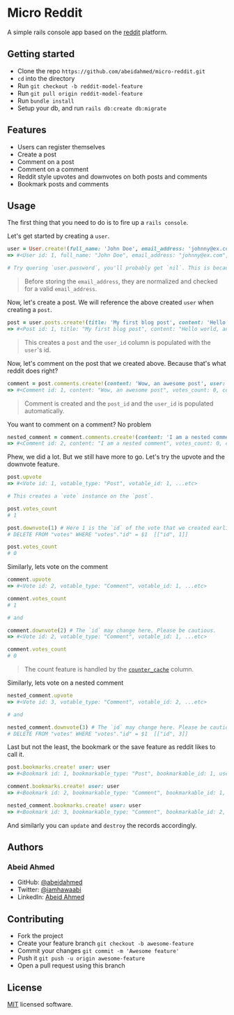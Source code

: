 # Micro Reddit

A simple rails console app based on the [reddit](https://reddit.com) platform.

## Getting started

- Clone the repo `https://github.com/abeidahmed/micro-reddit.git`
- `cd` into the directory
- Run `git checkout -b reddit-model-feature`
- Run `git pull origin reddit-model-feature`
- Run `bundle install`
- Setup your db, and run `rails db:create db:migrate`

## Features

- Users can register themselves
- Create a post
- Comment on a post
- Comment on a comment
- Reddit style upvotes and downvotes on both posts and comments
- Bookmark posts and comments

## Usage

The first thing that you need to do is to fire up a `rails console`.

Let's get started by creating a `user`.

```ruby
user = User.create!(full_name: 'John Doe', email_address: 'johnny@ex.com', password: 'secretpassword')
=> #<User id: 1, full_name: "John Doe", email_address: "johnny@ex.com", password_digest: [FILTERED], ...etc>

# Try quering `user.password`, you'll probably get `nil`. This is because the password's are hashed before storing.
```

> Before storing the `email_address`, they are normalized and checked for a valid `email_address`.

Now, let's create a post. We will reference the above created `user` when creating a `post`.

```ruby
post = user.posts.create!(title: 'My first blog post', content: 'Hello world, an awesome day indeed')
=> #<Post id: 1, title: "My first blog post", content: "Hello world, an awesome day indeed", votes_count: 0, user_id: 1, .... etc>
```

> This creates a `post` and the `user_id` column is populated with the `user`'s id.

Now, let's comment on the post that we created above. Because that's what reddit does right?

```ruby
comment = post.comments.create!(content: 'Wow, an awesome post', user: user)
=> #<Comment id: 1, content: "Wow, an awesome post", votes_count: 0, commentable_type: "Post", commentable_id: 1, user_id: 1, ... etc>
```

> Comment is created and the `post_id` and the `user_id` is populated automatically.

You want to comment on a comment? No problem

```ruby
nested_comment = comment.comments.create!(content: 'I am a nested comment', user: user)
=> #<Comment id: 2, content: "I am a nested comment", votes_count: 0, commentable_type: "Comment", commentable_id: 1, user_id: 1, ...etc>
```

Phew, we did a lot. But we still have more to go. Let's try the upvote and the downvote feature.

```ruby
post.upvote
=> #<Vote id: 1, votable_type: "Post", votable_id: 1, ...etc>

# This creates a `vote` instance on the `post`.

post.votes_count
# 1

post.downvote(1) # Here 1 is the `id` of the vote that we created earlier. Normally, we could have used the controller to fetch the params and pass in the argument.
# DELETE FROM "votes" WHERE "votes"."id" = $1  [["id", 1]]

post.votes_count
# 0
```

Similarly, lets vote on the comment

```ruby
comment.upvote
=> #<Vote id: 2, votable_type: "Comment", votable_id: 1, ...etc>

comment.votes_count
# 1

# and

comment.downvote(2) # The `id` may change here. Please be cautious.
=> #<Vote id: 2, votable_type: "Comment", votable_id: 1, ...etc>

comment.votes_count
# 0
```

> The count feature is handled by the [`counter_cache`](https://api.rubyonrails.org/classes/ActiveRecord/CounterCache/ClassMethods.html) column.

Similarly, lets vote on a nested comment

```ruby
nested_comment.upvote
=> #<Vote id: 3, votable_type: "Comment", votable_id: 2, ...etc>

# and

nested_comment.downvote(3) # The `id` may change here. Please be cautious.
# DELETE FROM "votes" WHERE "votes"."id" = $1  [["id", 3]]
```

Last but not the least, the bookmark or the save feature as reddit likes to call it.

```ruby
post.bookmarks.create! user: user
=> #<Bookmark id: 1, bookmarkable_type: "Post", bookmarkable_id: 1, user_id: 1, ..etc>

comment.bookmarks.create! user: user
=> #<Bookmark id: 2, bookmarkable_type: "Comment", bookmarkable_id: 1, user_id: 1, ...etc>

nested_comment.bookmarks.create! user: user
=> #<Bookmark id: 3, bookmarkable_type: "Comment", bookmarkable_id: 2, user_id: 1, ...etc>
```

And similarly you can `update` and `destroy` the records accordingly.

## Authors

### Abeid Ahmed

- GitHub: [@abeidahmed](https://github.com/abeidahmed)
- Twitter: [@iamhawaabi](https://twitter.com/iamhawaabi)
- LinkedIn: [Abeid Ahmed](https://www.linkedin.com/in/abeid-ahmed-b21882172/)

## Contributing

- Fork the project
- Create your feature branch `git checkout -b awesome-feature`
- Commit your changes `git commit -m 'Awesome feature'`
- Push it `git push -u origin awesome-feature`
- Open a pull request using this branch

## License

[MIT](https://github.com/abeidahmed/tic-tac-toe/blob/development/LICENSE) licensed software.

